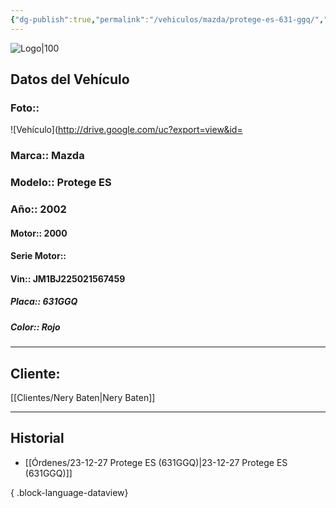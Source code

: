 ```yaml
---
{"dg-publish":true,"permalink":"/vehiculos/mazda/protege-es-631-ggq/","tags":["Mazda"]}
---
```


![Logo|100](http://drive.google.com/uc?export=view&id=137fl3TIZ0-PU8b-Pt0bsjclwHub_u78G)

## Datos del Vehículo 
### Foto:: 
![Vehículo](http://drive.google.com/uc?export=view&id=

### Marca:: Mazda 
### Modelo:: Protege ES
### Año:: 2002
#### Motor:: 2000
#### Serie Motor:: 
#### Vin:: JM1BJ225021567459
##### Placa:: 631GGQ
##### Color:: Rojo
---

## Cliente:

[[Clientes/Nery Baten\|Nery Baten]]

---

## Historial

- [[Órdenes/23-12-27 Protege ES (631GGQ)\|23-12-27 Protege ES (631GGQ)]]

{ .block-language-dataview} 